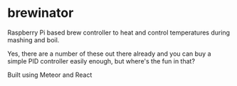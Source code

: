 # brewinator
Raspberry Pi based brew controller to heat and control temperatures during mashing and boil.

Yes, there are a number of these out there already and you can buy a simple PID controller easily enough, but where's the fun in that?

Built using Meteor and React

